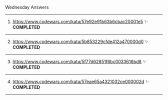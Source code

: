 Wednesday Answers

----------------------------------------------------------------------------------------------------------------------------------------------
   1. https://www.codewars.com/kata/57e92e91b63b6cbac20001e5 ✨
**COMPLETED**
----------------------------------------------------------------------------------------------------------------------------------------------
   2. https://www.codewars.com/kata/5b853229cfde412a470000d0 ✨
**COMPLETED**

----------------------------------------------------------------------------------------------------------------------------------------------
   3. https://www.codewars.com/kata/5f77d62851f6bc0033616bd8 ✨
**COMPLETED**
---------------------------------------------------------------------------------------------------------------------------------------------
   4. https://www.codewars.com/kata/57eae65a4321032ce000002d ✨
**COMPLETED**
----------------------------------------------------------------------------------------------------------------------------------------------
